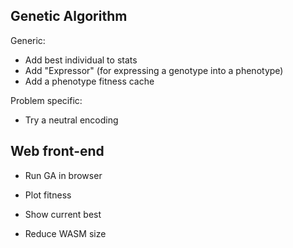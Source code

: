 Genetic Algorithm
-----------------

Generic:
- Add best individual to stats
- Add "Expressor" (for expressing a genotype into a phenotype)
- Add a phenotype fitness cache

Problem specific:
- Try a neutral encoding

Web front-end
-------------

- Run GA in browser
- Plot fitness
- Show current best

- Reduce WASM size